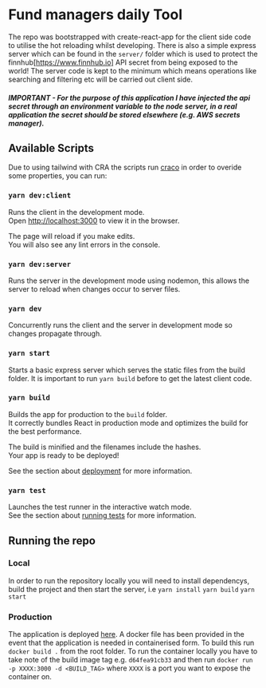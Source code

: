 # Fund managers daily Tool

The repo was bootstrapped with create-react-app for the client side code to utilise the hot reloading whilst developing. There is also a simple express server which can be found in the `server/` folder which is used to protect the finnhub[https://www.finnhub.io] API secret from being exposed to the world! The server code is kept to the minimum which means operations like searching and filtering etc will be carried out client side.

##### IMPORTANT - For the purpose of this application I have injected the api secret through an environment variable to the node server, in a real application the secret should be stored elsewhere (e.g. AWS secrets manager).

## Available Scripts

Due to using tailwind with CRA the scripts run [craco](https://github.com/gsoft-inc/craco) in order to overide some properties, you can run:

### `yarn dev:client`

Runs the client in the development mode.\
Open [http://localhost:3000](http://localhost:3000) to view it in the browser.

The page will reload if you make edits.\
You will also see any lint errors in the console.

### `yarn dev:server`

Runs the server in the development mode using nodemon, this allows the server to reload when changes occur to server files.

### `yarn dev`

Concurrently runs the client and the server in development mode so changes propagate through.

### `yarn start`

Starts a basic express server which serves the static files from the build folder. It is important to run `yarn build` before to get the latest client code.

### `yarn build`

Builds the app for production to the `build` folder.\
It correctly bundles React in production mode and optimizes the build for the best performance.

The build is minified and the filenames include the hashes.\
Your app is ready to be deployed!

See the section about [deployment](https://facebook.github.io/create-react-app/docs/deployment) for more information.

### `yarn test`

Launches the test runner in the interactive watch mode.\
See the section about [running tests](https://facebook.github.io/create-react-app/docs/running-tests) for more information.

## Running the repo

### Local

In order to run the repository locally you will need to install dependencys, build the project and then start the server, i.e
`yarn install`
`yarn build`
`yarn start`

### Production

The application is deployed [here](https://fm-manager-tm.herokuapp.com/). A docker file has been provided in the event that the application is needed in containerised form. To build this run `docker build .` from the root folder. To run the container locally you have to take note of the build image tag e.g. `d64fea91cb33` and then run `docker run -p XXXX:3000 -d <BUILD_TAG>` where `XXXX` is a port you want to expose the container on.
